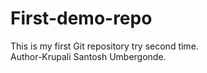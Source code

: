 # First-demo-repo
This is my first Git repository try second time.
<br>
Author-Krupali Santosh Umbergonde.
